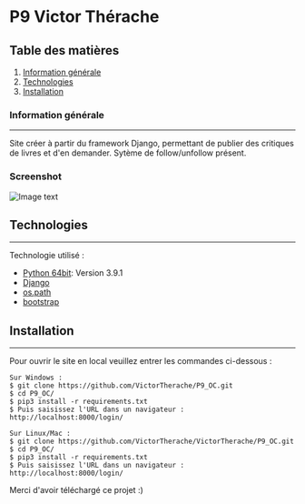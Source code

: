 # P9 Victor Thérache
## Table des matières
1. [Information générale](#general-info)
2. [Technologies](#technologies)
3. [Installation](#installation)

### Information générale
***
Site créer à partir du framework Django, permettant de publier des critiques de livres et d'en demander. Sytème de follow/unfollow présent.
### Screenshot
![Image text](https://i.ibb.co/LC80vpd/banniere-op.png)
## Technologies
***
Technologie utilisé :
* [Python 64bit](https://www.python.org/downloads/release/python-391/): Version 3.9.1
* [Django](https://www.djangoproject.com/)
* [os.path](https://docs.python.org/3/library/os.path.html)
* [bootstrap](https://getbootstrap.com/)
## Installation
***
Pour ouvrir le site en local veuillez entrer les commandes ci-dessous :
```
Sur Windows : 
$ git clone https://github.com/VictorTherache/P9_OC.git
$ cd P9_OC/
$ pip3 install -r requirements.txt 
$ Puis saisissez l'URL dans un navigateur : http://localhost:8000/login/
```
```
Sur Linux/Mac : 
$ git clone https://github.com/VictorTherache/VictorTherache/P9_OC.git
$ cd P9_OC/
$ pip3 install -r requirements.txt 
$ Puis saisissez l'URL dans un navigateur : http://localhost:8000/login/
```
Merci d'avoir téléchargé ce projet :) 
